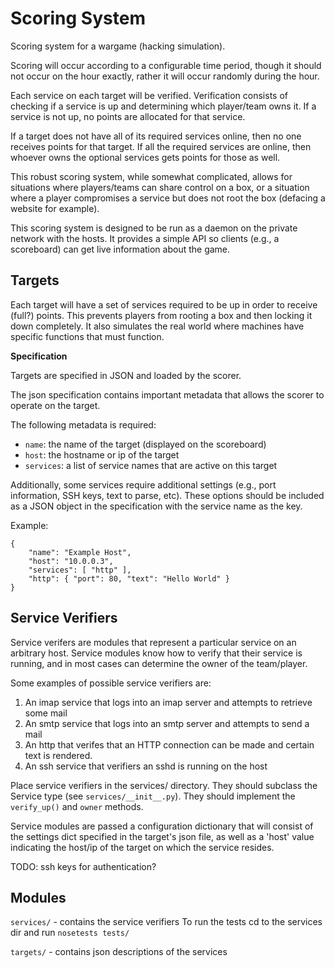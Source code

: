 Scoring System
==============

Scoring system for a wargame (hacking simulation).

Scoring will occur according to a configurable time period, though it should
not occur on the hour exactly, rather it will occur randomly during the hour.

Each service on each target will be verified. Verification consists of
checking if a service is up and determining which player/team owns it. If a
service is not up, no points are allocated for that service.

If a target does not have all of its required services online, then no one
receives points for that target. If all the required services are online,
then whoever owns the optional services gets points for those as well.

This robust scoring system, while somewhat complicated, allows for situations
where players/teams can share control on a box, or a situation where a player
compromises a service but does not root the box (defacing a website for
example).

This scoring system is designed to be run as a daemon on the private network
with the hosts. It provides a simple API so clients (e.g., a scoreboard) can get 
live information about the game.


Targets
-------

Each target will have a set of services required to be up in order to receive
(full?) points. This prevents players from rooting a box and then locking it
down completely. It also simulates the real world where machines have specific
functions that must function.

**Specification**

Targets are specified in JSON and loaded by the scorer.

The json specification contains important metadata that allows the scorer
to operate on the target.

The following metadata is required:

 * `name`: the name of the target (displayed on the scoreboard)
 * `host`: the hostname or ip of the target
 * `services`: a list of service names that are active on this target

 Additionally, some services require additional settings (e.g., port
 information, SSH keys, text to parse, etc). These options should be included
 as a JSON object in the specification with the service name as the key.

 Example:

    {
        "name": "Example Host",
        "host": "10.0.0.3",
        "services": [ "http" ],
        "http": { "port": 80, "text": "Hello World" }
    }

Service Verifiers
-----------------

Service verifers are modules that represent a particular service on an
arbitrary host. Service modules know how to verify that their service is
running, and in most cases can determine the owner of the team/player.

Some examples of possible service verifiers are:

1. An imap service that logs into an imap server and attempts to retrieve some
   mail
2. An smtp service that logs into an smtp server and attempts to send a mail
3. An http that verifes that an HTTP connection can be made and certain text is
   rendered.
4. An ssh service that verifiers an sshd is running on the host

Place service verifiers in the services/ directory. They should subclass the
Service type (see `services/__init__.py`). They should implement the
`verify_up()` and `owner` methods.

Service modules are passed a configuration dictionary that will consist of
the settings dict specified in the target's json file, as well as a 'host'
value indicating the host/ip of the target on which the service resides.

TODO: ssh keys for authentication?

Modules
-------

`services/` - contains the service verifiers
            To run the tests cd to the services dir and run `nosetests tests/`

`targets/` - contains json descriptions of the services


